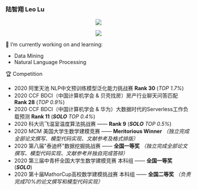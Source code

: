 ### 陆智翔 Leo Lu
<p align="center"> 
 <img src="https://profile-counter.glitch.me/Leo1998-Lu/count.svg"/>
</p>

<p align="center"> 
<a href="https://github.com/Leo1998-Lu">
  <img align="center" src="https://github-readme-stats-teal.vercel.app/api?username=Leo1998-Lu&show_icons=truet&include_all_commits=True&hide=prs,issues"/>
</a>
</p>


🔭 I’m currently working on and learning:
  - Data Mining
  - Natural Language Processing
  
:trophy: Competition
  - 2020 阿里天池 NLP中文预训练模型泛化能力挑战赛 **Rank 30** (*TOP 1.7%*)      
  - 2020 CCF BDCI（中国计算机学会 & 贝壳找房）房产行业聊天问答匹配 **Rank 28** (*TOP 0.9%*)   
  - 2020 CCF BDCI（中国计算机学会 & 华为）大数据时代的Serverless工作负载预测 **Rank 11** (***SOLO***  *TOP 0.4%*)   
  - 2020 科大讯飞温室温度算法挑战赛 —— **Rank 9** (***SOLO***  *TOP 0.5%*)    
  - 2020 MCM 美国大学生数学建模竞赛 —— **Meritorious Winner** *（独立完成全部论文撰写、模型代码实现、文献参考及格式排版）*
  - 2020 第八届"泰迪杯"数据挖掘挑战赛 —— **全国一等奖** *（独立完成全部论文撰写、模型代码实现、文献参考并独自完成答辩）*
  - 2020 第三届中青杯全国大学生数学建模竞赛 本科组 —— **全国一等奖** (***SOLO***)
  - 2020 第十届MathorCup高校数学建模挑战赛 本科组 —— **全国二等奖** *（负责完成70%的论文撰写和模型代码实现）*



